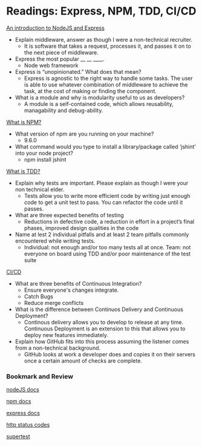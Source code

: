 # Readings: Express, NPM, TDD, CI/CD

[An introduction to NodeJS and Express](https://developer.mozilla.org/en-US/docs/Learn/Server-side/Express_Nodejs/Introduction)

- Explain middleware, answer as though I were a non-technical recruiter.
  - It is software that takes a request, processes it, and passes it on to the next piece of middleware.
- Express the most popular __ __ ____.
  - Node web framework
- Express is “unopinionated.” What does that mean?
  - Express is agnostic to the right way to handle some tasks. The user is able to use whatever combination of middleware to achieve the task, at the cost of making or finding the component.
- What is a module and why is modularity useful to us as developers?
  - A module is a self-contained code, which allows reusability, managability and debug-ability.

[What is NPM?](https://docs.npmjs.com/getting-started/what-is-npm)

- What version of npm are you running on your machine?
  - 9.6.0
- What command would you type to install a library/package called ‘jshint’ into your node project?
  - npm install jshint

[What is TDD?](https://www.agilealliance.org/glossary/tdd/)

- Explain why tests are important. Please explain as though I were your non technical elder.
  - Tests allow you to write more efficient code by writing just enough code to get a unit test to pass. You can refactor the code until it passes.
- What are three expected benefits of testing
  - Reductions in defective code, a reduction in effort in a project’s final phases, improved design qualities in the code
- Name at lest 2 individual pitfalls and at least 2 team pitfalls commonly encountered while writing tests.
  - Individual: not enough and/or too many tests all at once. Team: not everyone on board using TDD and/or poor maintenance of the test suite

[CI/CD](https://www.youtube.com/watch?v=xSv_m3KhUO8)

- What are three benefits of Continuous Integration?
  - Ensure everyone's changes integrate.
  - Catch Bugs
  - Reduce merge conflicts
- What is the difference between Continuos Delivery and Continuous Deployment?
  - Continous delivery allows you to develop to release at any time. Continuous Deployment is an extension to this that allows you to deploy new features immediately.
- Explain how GitHub fits into this process assuming the listener comes from a non-technical background.
  - GitHub looks at work a developer does and copies it on their servers once a certain amount of checks are complete.

### Bookmark and Review

[nodeJS docs](https://nodejs.org/en/docs/)

[npm docs](https://docs.npmjs.com/)

[express docs](https://expressjs.com/en/4x/api.html)

[http status codes](https://www.restapitutorial.com/httpstatuscodes.html)

[supertest](https://github.com/visionmedia/supertest)


